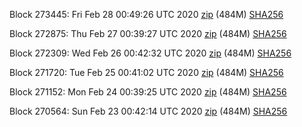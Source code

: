 Block 273445: Fri Feb 28 00:49:26 UTC 2020 [zip](https://dash-bootstrap.ams3.digitaloceanspaces.com/testnet/2020-02-28/bootstrap.dat.zip) (484M) [SHA256](https://dash-bootstrap.ams3.digitaloceanspaces.com/testnet/2020-02-28/sha256.txt)

Block 272875: Thu Feb 27 00:39:27 UTC 2020 [zip](https://dash-bootstrap.ams3.digitaloceanspaces.com/testnet/2020-02-27/bootstrap.dat.zip) (484M) [SHA256](https://dash-bootstrap.ams3.digitaloceanspaces.com/testnet/2020-02-27/sha256.txt)

Block 272309: Wed Feb 26 00:42:32 UTC 2020 [zip](https://dash-bootstrap.ams3.digitaloceanspaces.com/testnet/2020-02-26/bootstrap.dat.zip) (484M) [SHA256](https://dash-bootstrap.ams3.digitaloceanspaces.com/testnet/2020-02-26/sha256.txt)

Block 271720: Tue Feb 25 00:41:02 UTC 2020 [zip](https://dash-bootstrap.ams3.digitaloceanspaces.com/testnet/2020-02-25/bootstrap.dat.zip) (484M) [SHA256](https://dash-bootstrap.ams3.digitaloceanspaces.com/testnet/2020-02-25/sha256.txt)

Block 271152: Mon Feb 24 00:39:25 UTC 2020 [zip](https://dash-bootstrap.ams3.digitaloceanspaces.com/testnet/2020-02-24/bootstrap.dat.zip) (484M) [SHA256](https://dash-bootstrap.ams3.digitaloceanspaces.com/testnet/2020-02-24/sha256.txt)

Block 270564: Sun Feb 23 00:42:14 UTC 2020 [zip](https://dash-bootstrap.ams3.digitaloceanspaces.com/testnet/2020-02-23/bootstrap.dat.zip) (484M) [SHA256](https://dash-bootstrap.ams3.digitaloceanspaces.com/testnet/2020-02-23/sha256.txt)
